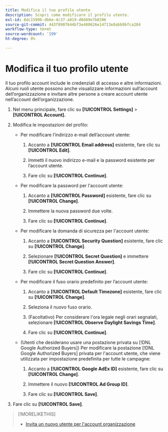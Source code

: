 ```yaml
---
title: Modifica il tuo profilo utente
description: Scopri come modificare il profilo utente.
exl-id: 8dc15996-db6e-4c37-a919-d0d49e7b8396
source-git-commit: 443f8907644bf3e480626e14713e8abb9bfca284
workflow-type: tm+mt
source-wordcount: '199'
ht-degree: 0%

---
```


# Modifica il tuo profilo utente

Il tuo profilo account include le credenziali di accesso e altre informazioni. Alcuni ruoli utente possono anche visualizzare informazioni sull’account dell’organizzazione e invitare altre persone a creare account utente nell’account dell’organizzazione.

1. Nel menu principale, fare clic su **[!UICONTROL Settings]** > **[!UICONTROL Account].**

1. Modifica le impostazioni del profilo:

   * Per modificare l’indirizzo e-mail dell’account utente:

      1. Accanto a **[!UICONTROL Email address]** esistente, fare clic su **[!UICONTROL Edit]**.

      1. Immetti il nuovo indirizzo e-mail e la password esistente per l’account utente.

      1. Fare clic su **[!UICONTROL Continue]**.

   * Per modificare la password per l&#39;account utente:

      1. Accanto a **[!UICONTROL Password]** esistente, fare clic su **[!UICONTROL Change]**.

      1. Immettere la nuova password due volte.

      1. Fare clic su **[!UICONTROL Continue]**.

   * Per modificare la domanda di sicurezza per l&#39;account utente:

      1. Accanto a **[!UICONTROL Security Question]** esistente, fare clic su **[!UICONTROL Change]**.

      1. Selezionare **[!UICONTROL Secret Question]** e immettere **[!UICONTROL Secret Question Answer]**.

      1. Fare clic su **[!UICONTROL Continue]**.

   * Per modificare il fuso orario predefinito per l’account utente:

      1. Accanto a **[!UICONTROL Default Timezone]** esistente, fare clic su **[!UICONTROL Change]**.

      1. Seleziona il nuovo fuso orario.

      1. (Facoltativo) Per considerare l&#39;ora legale negli orari segnalati, selezionare **[!UICONTROL Observe Daylight Savings Time]**.

      1. Fare clic su **[!UICONTROL Continue]**.

   * (Utenti che desiderano usare una postazione privata su [!DNL Google Authorized Buyers]) Per modificare la postazione [!DNL Google Authorized Buyers] privata per l&#39;account utente, che viene utilizzata per impostazione predefinita per tutte le campagne:

      1. Accanto a **[!UICONTROL Google AdEx ID]** esistente, fare clic su **[!UICONTROL Change]**.

      1. Immettere il nuovo **[!UICONTROL Ad Group ID]**.

      1. Fare clic su **[!UICONTROL Save]**.

1. Fare clic su **[!UICONTROL Save]**.

>[!MORELIKETHIS]
>
>* [Invita un nuovo utente per l&#39;account organizzazione](user-invite.md)

<!-- >* [User Profile and Organization Account Settings](user-and-account-settings.md) -->
